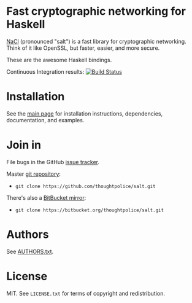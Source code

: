 # Fast cryptographic networking for Haskell

[NaCl][] (pronounced "salt") is a fast library for cryptographic
networking. Think of it like OpenSSL, but faster, easier, and more
secure.

These are the awesome Haskell bindings.

Continuous Integration results: [![Build Status](https://secure.travis-ci.org/thoughtpolice/salt.png?branch=master)](http://travis-ci.org/thoughtpolice/salt)

# Installation

See the [main page][] for installation instructions, dependencies,
documentation, and examples.

# Join in

File bugs in the GitHub [issue tracker][].

Master [git repository][gh]:

* `git clone https://github.com/thoughtpolice/salt.git`

There's also a [BitBucket mirror][bb]:

* `git clone https://bitbucket.org/thoughtpolice/salt.git`

# Authors

See [AUTHORS.txt](https://raw.github.com/thoughtpolice/salt/master/AUTHORS.txt).

# License

MIT. See `LICENSE.txt` for terms of copyright and redistribution.

[NaCl]: http://nacl.cace-project.eu
[main page]: http://thoughtpolice.github.com/salt
[issue tracker]: http://github.com/thoughtpolice/salt/issues
[gh]: http://github.com/thoughtpolice/salt
[bb]: http://bitbucket.org/thoughtpolice/salt
